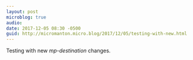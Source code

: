 ```yaml
---
layout: post
microblog: true
audio: 
date: 2017-12-05 08:30 -0500
guid: http://micromanton.micro.blog/2017/12/05/testing-with-new.html
---
```

Testing with new _mp-destination_ changes.
